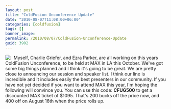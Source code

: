 ```yaml
---
layout: post
title: "ColdFusion Unconference Update"
date: "2010-08-07T11:08:00+06:00"
categories: [coldfusion]
tags: []
banner_image: 
permalink: /2010/08/07/ColdFusion-Unconference-Update
guid: 3902
---
```


<img src="https://static.raymondcamden.com/images/cfjedi/cfguy.png" align="left" style="margin-right: 10px"/> Myself, Charlie Griefer, and Ezra Parker, are all working on this years ColdFusion Unconference, to be held at MAX in LA this October. We've got some big things planned and I think it's going to be great. We are pretty close to announcing our session and speaker list. I think our line is incredible and it includes easily the best presenters in our community. If you have not yet decided if you want to attend MAX this year, I'm hoping the following will convince you. You can use this code: <b>CFUG500</b> to get a discounted MAX ticket of $1095. That's 200 bucks off the price now, and 400 off on August 16th when the price rolls up. 

<br clear="left">